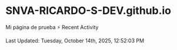 # SNVA-RICARDO-S-DEV.github.io
Mi página de prueba
⚡ Recent Activity

<!--RECENT_ACTIVITY:start-->
<!--RECENT_ACTIVITY:end-->

<!--RECENT_ACTIVITY:last_update-->
Last Updated: Tuesday, October 14th, 2025, 12:52:03 PM
<!--RECENT_ACTIVITY:last_update_end-->
